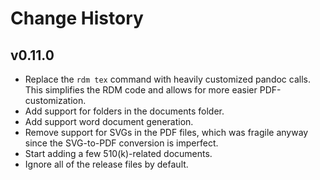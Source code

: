 # Change History

## v0.11.0

- Replace the `rdm tex` command with heavily customized pandoc calls. This simplifies
  the RDM code and allows for more easier PDF-customization.
- Add support for folders in the documents folder.
- Add support word document generation.
- Remove support for SVGs in the PDF files, which was fragile anyway since the
  SVG-to-PDF conversion is imperfect.
- Start adding a few 510(k)-related documents.
- Ignore all of the release files by default.
